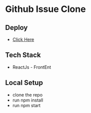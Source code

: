# Github Issue Clone

## Deploy
* [Click Here](https://condescending-hamilton-310fa0.netlify.app/)

## Tech Stack
* ReactJs - FrontEnt

## Local Setup
* clone the repo
* run npm install
* run npm start
